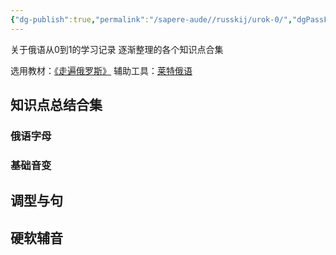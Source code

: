 ```yaml
---
{"dg-publish":true,"permalink":"/sapere-aude//russkij/urok-0/","dgPassFrontmatter":true}
---
```



关于俄语从0到1的学习记录
逐渐整理的各个知识点合集

选用教材：[《走遍俄罗斯》](https://book.douban.com/subject/2275824/)
辅助工具：[莱特俄语](http://www.jiamingwenhua.com/language)

## 知识点总结合集

### 俄语字母

### 基础音变

## 调型与句

## 硬软辅音